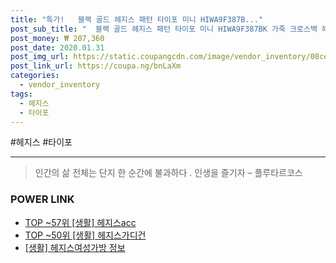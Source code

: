 ```yaml
--- 
title: "특가!   블랙 골드 헤지스 패턴 타이포 미니 HIWA9F387B..." 
post_sub_title: "  블랙 골드 헤지스 패턴 타이포 미니 HIWA9F387BK 가죽 크로스백 헤지스ACC" 
post_money: ₩ 207,360 
post_date: 2020.01.31 
post_img_url: https://static.coupangcdn.com/image/vendor_inventory/08ce/55da19bc528a998a0af37481a9e30ae4a82b7960e6eae82286e80379b05e.jpg 
post_link_url: https://coupa.ng/bnLaXm 
categories: 
  - vendor_inventory 
tags: 
  - 헤지스 
  - 타이포 
--- 
```

  #헤지스 #타이포 
<hr> 

> 인간의 삶 전체는 단지 한 순간에 불과하다 . 인생을 즐기자 – 플루타르코스 


### POWER LINK

* <a href="https://blog.naver.com/an0733/221791900060" target="_blank"> TOP ~57위 [생활] 헤지스acc</a>
* <a href="https://blog.naver.com/an0733/221788275968" target="_blank"> TOP ~50위 [생활] 헤지스가디건</a>
* <a href="https://blog.naver.com/sakai111/221764011652" target="_blank"> [생활] 헤지스여성가방 정보 </a>
